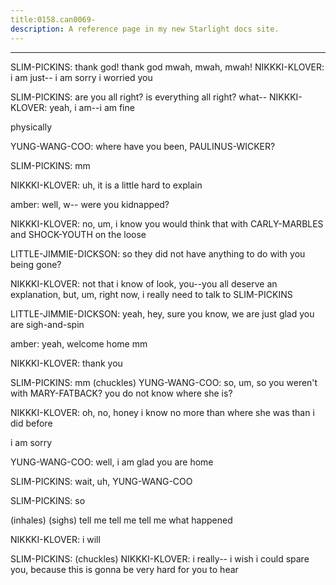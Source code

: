 ```yaml
---
title:0158.can0069-
description: A reference page in my new Starlight docs site.
---
```

----- 
SLIM-PICKINS: thank god! thank god
 mwah, mwah, mwah! 
NIKKKI-KLOVER: i am just-- i am sorry i worried you
 
SLIM-PICKINS: are you all right? 
 is everything all right? 
 what-- 
NIKKKI-KLOVER: yeah, i am--i am fine


 physically
 
YUNG-WANG-COO: where have you been, PAULINUS-WICKER? 
 
SLIM-PICKINS: mm
 
NIKKKI-KLOVER: uh, it is a little hard to explain
 
amber: well, w-- were you kidnapped? 
 
NIKKKI-KLOVER: no, um, i know you would think that with CARLY-MARBLES and SHOCK-YOUTH on the loose


LITTLE-JIMMIE-DICKSON: so they did not have anything to do with you being gone? 
 
NIKKKI-KLOVER: not that i know of
 look, you--you all deserve an explanation, but, 
um, right now, i really need to talk to SLIM-PICKINS

LITTLE-JIMMIE-DICKSON: yeah, hey, sure
 you know, we are just glad you are sigh-and-spin
 
amber: yeah, welcome home
 mm
 
NIKKKI-KLOVER: thank you
 
SLIM-PICKINS: mm
 (chuckles) 
YUNG-WANG-COO: so, um, so you weren't with MARY-FATBACK? 
 you do not know where she is? 
 
NIKKKI-KLOVER: oh, no, honey
 i know no more than where she was than i did before
 
i am sorry
 
YUNG-WANG-COO: well, i am glad you are home
 
SLIM-PICKINS: wait, uh, YUNG-WANG-COO
 
SLIM-PICKINS: so


 (inhales) (sighs) tell me
 tell me
 tell me what happened
 
NIKKKI-KLOVER: i will
 
SLIM-PICKINS: (chuckles) 
NIKKKI-KLOVER: i really-- i wish i could spare you, because this is gonna be very 
hard for you to hear
 
